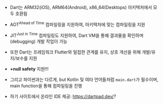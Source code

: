 - Dart는 ARM32(iOS), ARM64(Android), x86_64(Desktops) 아키텍처에서 모두 호환됨

- AOT<sup>Ahead of Time</sup> 컴파일링을 지원하여, 아키텍처에 맞는 컴파일링을 지원

- JIT<sup>Just in Time</sup> 컴파일링도 지원하여, Dart VM을 통해 결과물을 확인하며 (debugging) 개발 작업이  가능

- 또한 Dart는 프레임워크 Flutter와 밀접한 관계를 유지, 상호 개선을 위해 개발/유지/보수를 지원

- **+null safety** 지원!!!

- 그리고 파이썬과는 다르게, but Kotlin 및 여타 언어들처럼 `main.dart`가 필수이며, main function을 통해 컴파일링을 진행

- 하기 사이트에서 온라인 IDE 제공: https://dartpad.dev/?

